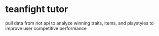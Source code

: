 # teanfight tutor
pull data from riot api to analyze winning traits, items, and playstyles to improve user competitive performance
